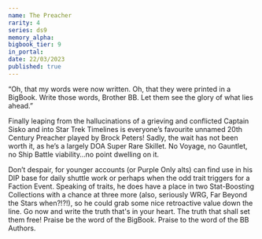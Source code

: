 ```yaml
---
name: The Preacher
rarity: 4
series: ds9
memory_alpha:
bigbook_tier: 9
in_portal:
date: 22/03/2023
published: true
---
```


“Oh, that my words were now written. Oh, that they were printed in a BigBook. Write those words, Brother BB. Let them see the glory of what lies ahead.”

Finally leaping from the hallucinations of a grieving and conflicted Captain Sisko and into Star Trek Timelines is everyone’s favourite unnamed 20th Century Preacher played by Brock Peters! Sadly, the wait has not been worth it, as he’s a largely DOA Super Rare Skillet. No Voyage, no Gauntlet, no Ship Battle viability…no point dwelling on it.

Don’t despair, for younger accounts (or Purple Only alts) can find use in his DIP base for daily shuttle work or perhaps when the odd trait triggers for a Faction Event. Speaking of traits, he does have a place in two Stat-Boosting Collections with a chance at three more (also, seriously WRG, Far Beyond the Stars when?!?!), so he could grab some nice retroactive value down the line. Go now and write the truth that's in your heart. The truth that shall set them free! Praise be the word of the BigBook. Praise to the word of the BB Authors.

